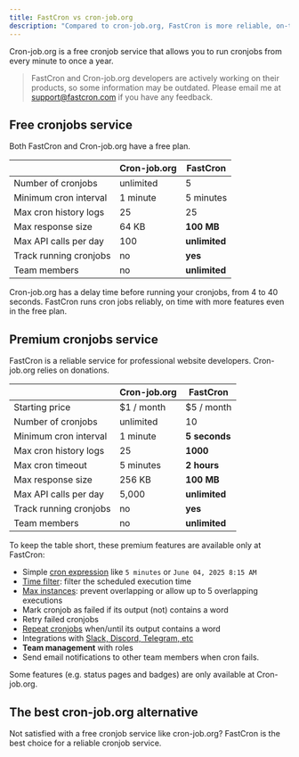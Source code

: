 ```yaml
---
title: FastCron vs cron-job.org
description: "Compared to cron-job.org, FastCron is more reliable, on-time, with more features for your cronjobs."
---
```


Cron-job.org is a free cronjob service that allows you to run cronjobs from every minute to once a year.

> FastCron and Cron-job.org developers are actively working on their products, so some information may be outdated.
Please email me at support@fastcron.com if you have any feedback.

## Free cronjobs service

Both FastCron and Cron-job.org have a free plan.

|                                                                    | Cron-job.org | **FastCron**   |
| ------------------------------------------------------------------ | ------------ | -------------- |
| Number of cronjobs                                                 | unlimited    | 5              |
| Minimum cron interval                                              | 1 minute     | 5 minutes      |
| Max cron history logs                                              | 25           | 25             |
| Max response size                                                  | 64 KB        | **100 MB**     |
| Max API calls per day                                              | 100          | **unlimited**  |
| Track running cronjobs                                             | no           | **yes**        |
| Team members                                                       | no           | **unlimited**  |

Cron-job.org has a delay time before running your cronjobs, from 4 to 40 seconds.
FastCron runs cron jobs reliably, on time with more features even in the free plan.

## Premium cronjobs service

FastCron is a reliable service for professional website developers.
Cron-job.org relies on donations.

|                                                                    | Cron-job.org | **FastCron**  |
| ------------------------------------------------------------------ | ------------ | ------------- |
| Starting price                                                     | $1 / month   | $5 / month    |
| Number of cronjobs                                                 | unlimited    | 10            |
| Minimum cron interval                                              | 1 minute     | **5 seconds** |
| Max cron history logs                                              | 25           | **1000**      |
| Max cron timeout                                                   | 5 minutes    | **2 hours**   |
| Max response size                                                  | 256 KB       | **100 MB**    |
| Max API calls per day                                              | 5,000        | **unlimited** |
| Track running cronjobs                                             | no           | **yes**       |
| Team members                                                       | no           | **unlimited** |

To keep the table short, these premium features are available only at FastCron:

- Simple [cron expression](/guides/cron-expressions) like `5 minutes` or `June 04, 2025 8:15 AM`
- [Time filter](/blog/time-filter): filter the scheduled execution time
- [Max instances](/blog/max-instances): prevent overlapping or allow up to 5 overlapping executions
- Mark cronjob as failed if its output (not) contains a word
- Retry failed cronjobs
- [Repeat cronjobs](/blog/repeat-cronjob) when/until its output contains a word
- Integrations with [Slack, Discord, Telegram, etc](/integrations)
- **Team management** with roles
- Send email notifications to other team members when cron fails.

Some features (e.g. status pages and badges) are only available at Cron-job.org.

## The best cron-job.org alternative

Not satisfied with a free cronjob service like cron-job.org? FastCron is the best choice for a reliable cronjob service.
